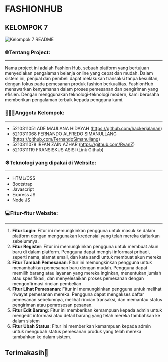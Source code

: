 # FASHIONHUB
## KELOMPOK 7


![Kelompok 7 README](https://github.com/RvanZ/project-akhir/assets/72004690/747446ea-960a-45e0-a4c0-bb2a37b05d88)




### 🌐Tentang Project:
----------------
Nama project ini adalah Fashion Hub, sebuah platform yang bertujuan  menyediakan pengalaman belanja online yang cepat dan mudah. Dalam sistem ini, penjual dan pembeli dapat melakukan transaksi tanpa kesulitan, dengan fokus pada pemesanan produk fashion berkualitas. FashionHub menawarkan kenyamanan dalam proses pemesanan dan pengiriman yang efisien. Dengan menggunakan teknologi-teknologi modern, kami berusaha memberikan pengalaman terbaik kepada pengguna kami.

### 👨🏻‍💻Anggota Kelompok:
----------------
- 5210311051 ADE MAULANA HIDAYAH (https://github.com/hackerjalanan)
- 5210311068 FERNANDO ALFREDO SIMANULLANG (https://github.com/FernandoSimanullang)
- 5210311078 IRFAN ZAIN AZHAR (https://github.com/RvanZ)
- 5210311119 FRANSISKUS ASISI (Link Github)

### ⚙️Teknologi yang dipakai di Website:
----------------
- HTML/CSS
- Bootstrap
- Javascript
- Express JS
- Node JS
  

### 💻Fitur-fitur Website:
----------------
1. **Fitur Login**: Fitur ini memungkinkan pengguna untuk masuk ke dalam platform dengan menggunakan kredensial yang telah mereka daftarkan sebelumnya.
2. **Fitur Register**: Fitur ini memungkinkan pengguna untuk membuat akun baru di dalam platform. Pengguna dapat mengisi informasi pribadi, seperti nama, alamat email, dan kata sandi untuk membuat akun mereka
3. **Fitur Tambah Pemesanan**: Fitur ini memungkinkan pengguna untuk menambahkan pemesanan baru dengan mudah. Pengguna dapat memilih barang atau layanan yang mereka inginkan, menentukan jumlah atau spesifikasi, dan menyelesaikan proses pemesanan dengan mengonfirmasi rincian pembelian
4. **Fitur Lihat Pemesanan**:  Fitur ini memungkinkan pengguna untuk melihat riwayat pemesanan mereka. Pengguna dapat mengakses daftar pemesanan sebelumnya, melihat rincian transaksi, dan memantau status pengiriman atau pemrosesan pesanan.
5. **Fitur Edit Barang**: Fitur ini memberikan kemampuan kepada admin untuk mengedit informasi atau detail barang yang telah mereka tambahkan ke dalam sistem
6. **Fitur Ubah Status**: Fitur ini memberikan kemampuan kepada admin untuk mengubah status pemesanan produk yang telah mereka tambahkan ke dalam sistem.

Terimakasih👋
-----------

